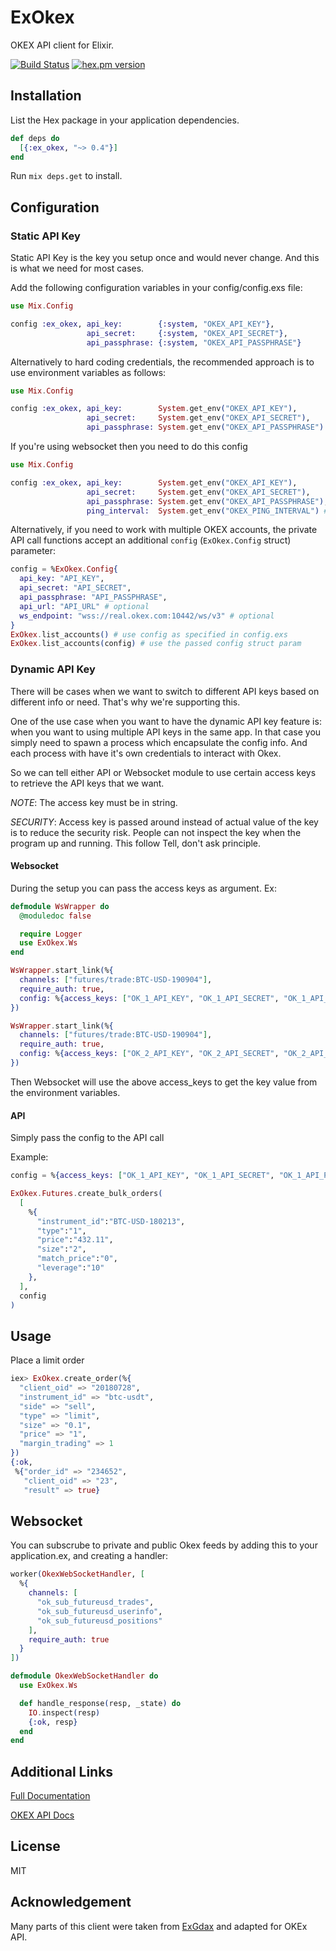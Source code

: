 # ExOkex

OKEX API client for Elixir.

[![Build Status](https://github.com/yurikoval/ex_okex/workflows/.github/workflows/test.yml/badge.svg)](https://github.com/yurikoval/ex_okex/actions?query=workflow%3A.github%2Fworkflows%2Ftest.yml)
[![hex.pm version](https://img.shields.io/hexpm/v/ex_okex.svg?style=flat)](https://hex.pm/packages/ex_okex)

## Installation

List the Hex package in your application dependencies.

```elixir
def deps do
  [{:ex_okex, "~> 0.4"}]
end
```

Run `mix deps.get` to install.

## Configuration

### Static API Key

Static API Key is the key you setup once and would never change. And this is what we need for most cases.

Add the following configuration variables in your config/config.exs file:

```elixir
use Mix.Config

config :ex_okex, api_key:        {:system, "OKEX_API_KEY"},
                 api_secret:     {:system, "OKEX_API_SECRET"},
                 api_passphrase: {:system, "OKEX_API_PASSPHRASE"}
```

Alternatively to hard coding credentials, the recommended approach is
to use environment variables as follows:

```elixir
use Mix.Config

config :ex_okex, api_key:        System.get_env("OKEX_API_KEY"),
                 api_secret:     System.get_env("OKEX_API_SECRET"),
                 api_passphrase: System.get_env("OKEX_API_PASSPHRASE")
```

If you're using websocket then you need to do this config

```elixir
use Mix.Config

config :ex_okex, api_key:        System.get_env("OKEX_API_KEY"),
                 api_secret:     System.get_env("OKEX_API_SECRET"),
                 api_passphrase: System.get_env("OKEX_API_PASSPHRASE"),
                 ping_interval:  System.get_env("OKEX_PING_INTERVAL") # default is 5000
```


Alternatively, if you need to work with multiple OKEX accounts, the private API
call functions accept an additional `config` (`ExOkex.Config` struct) parameter:

```elixir
config = %ExOkex.Config{
  api_key: "API_KEY",
  api_secret: "API_SECRET",
  api_passphrase: "API_PASSPHRASE",
  api_url: "API_URL" # optional
  ws_endpoint: "wss://real.okex.com:10442/ws/v3" # optional
}
ExOkex.list_accounts() # use config as specified in config.exs
ExOkex.list_accounts(config) # use the passed config struct param
```

### Dynamic API Key

There will be cases when we want to switch to different API keys based on different info or need. That's why we're supporting this.

One of the use case when you want to have the dynamic API key feature is: when you want to using multiple API keys in the same app. In that case you simply need to spawn a process which encapsulate the config info. And each process with have it's own credentials to interact with Okex.

So we can tell either API or Websocket module to use certain access keys to retrieve the API keys that we want.

*NOTE*: The access key must be in string.

*SECURITY*: Access key is passed around instead of actual value of the key is to reduce the security risk. People can not inspect the key when the program up and running. This follow Tell, don't ask principle.

#### Websocket

During the setup you can pass the access keys as argument. Ex:

```elixir
defmodule WsWrapper do
  @moduledoc false

  require Logger
  use ExOkex.Ws
end

WsWrapper.start_link(%{
  channels: ["futures/trade:BTC-USD-190904"],
  require_auth: true,
  config: %{access_keys: ["OK_1_API_KEY", "OK_1_API_SECRET", "OK_1_API_PASSPHRASE"]}
})

WsWrapper.start_link(%{
  channels: ["futures/trade:BTC-USD-190904"],
  require_auth: true,
  config: %{access_keys: ["OK_2_API_KEY", "OK_2_API_SECRET", "OK_2_API_PASSPHRASE"]}
})
```

Then Websocket will use the above access_keys to get the key value from the environment variables.

#### API

Simply pass the config to the API call

Example:

```elixir
config = %{access_keys: ["OK_1_API_KEY", "OK_1_API_SECRET", "OK_1_API_PASSPHRASE"]}

ExOkex.Futures.create_bulk_orders(
  [
    %{
      "instrument_id":"BTC-USD-180213",
      "type":"1",
      "price":"432.11",
      "size":"2",
      "match_price":"0",
      "leverage":"10"
    },
  ],
  config
)
```

## Usage

Place a limit order

```elixir
iex> ExOkex.create_order(%{
  "client_oid" => "20180728",
  "instrument_id" => "btc-usdt",
  "side" => "sell",
  "type" => "limit",
  "size" => "0.1",
  "price" => "1",
  "margin_trading" => 1
})
{:ok,
 %{"order_id" => "234652",
   "client_oid" => "23",
   "result" => true}
```

## Websocket

You can subscrube to private and public Okex feeds by adding this to your application.ex, and creating a handler:

```elixir
worker(OkexWebSocketHandler, [
  %{
    channels: [
      "ok_sub_futureusd_trades",
      "ok_sub_futureusd_userinfo",
      "ok_sub_futureusd_positions"
    ],
    require_auth: true
  }
])
```

```elixir
defmodule OkexWebSocketHandler do
  use ExOkex.Ws

  def handle_response(resp, _state) do
    IO.inspect(resp)
    {:ok, resp}
  end
end
```

## Additional Links

[Full Documentation](https://hexdocs.pm/ex_okex/ExOkex.html)

[OKEX API Docs](https://www.okex.com/docs/)

## License

MIT

## Acknowledgement

Many parts of this client were taken from [ExGdax](https://github.com/bnhansn/ex_gdax) and adapted for OKEx API.
